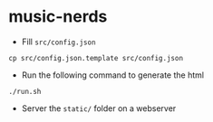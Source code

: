 music-nerds
===========
* Fill `src/config.json`
```
cp src/config.json.template src/config.json
```

* Run the following command to generate the html
```
./run.sh
```

* Server the `static/` folder on a webserver
